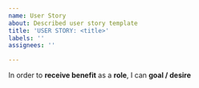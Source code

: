 ```yaml
---
name: User Story
about: Described user story template
title: 'USER STORY: <title>'
labels: ''
assignees: ''

---
```


In order to **receive benefit** as a **role**, I can **goal / desire**
